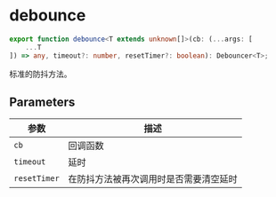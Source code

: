 # debounce

```ts
export function debounce<T extends unknown[]>(cb: (...args: [
    ...T
]) => any, timeout?: number, resetTimer?: boolean): Debouncer<T>;
```

标准的防抖方法。

## Parameters

| 参数 | 描述 |
|-----------|-------------|
| `cb` | 回调函数 |
| `timeout` | 延时 |
| `resetTimer` | 在防抖方法被再次调用时是否需要清空延时 |
